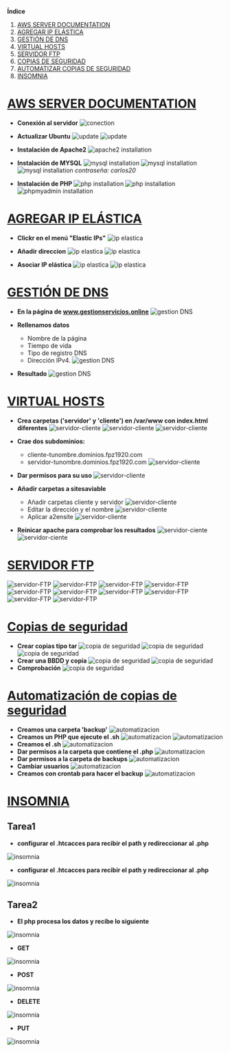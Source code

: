 **Índice**   
1. [AWS SERVER DOCUMENTATION](#id1)
2. [AGREGAR IP ELÁSTICA](#id2)
3. [GESTIÓN DE DNS](#id3)
4. [VIRTUAL HOSTS](#id4)
5. [SERVIDOR FTP](#id5)
6. [COPIAS DE SEGURIDAD](#id6)
7. [AUTOMATIZAR COPIAS DE SEGURIDAD](#id7)
8. [INSOMNIA](#id8)

# <u>AWS SERVER DOCUMENTATION</u><a name="id1"></a>

* **Conexión al servidor**
![conection](img/conection-to-server.PNG)

* **Actualizar Ubuntu**
![update](img/update-ubuntu-1.PNG)
![update](img/update-ubuntu-2.PNG)

* **Instalación de Apache2**
![apache2 installation](img/apache2-installation.PNG)

* **Instalación de MYSQL**
![mysql installation](img/mysql-installation.PNG)
![mysql installation](img/mysql-secure.PNG)
![mysql installation](img/mysql-secure-ajustes.PNG)
*contraseña: carlos20*

* **Instalación de PHP**
![php installation](img/php-installation.PNG)
![php installation](img/mysql-restart-apache2.PNG)
![phpmyadmin installation](img/phpmyadmin-instalation.PNG)


# <u>AGREGAR IP ELÁSTICA</u><a name="id2"></a>

* **Clickr en el menú "Elastic IPs"**
![ip elastica](img/menu.PNG)

* **Añadir direccion**
![ip elastica](img/allocate-ip.PNG)
![ip elastica](img/allocated-ip.PNG)

* **Asociar IP elástica**
![ip elastica](img/asociar-ip.PNG)
![ip elastica](img/ip-asociada.PNG)

# <u>GESTIÓN DE DNS</u><a name="id3"></a>

* **En la página de www.gestionservicios.online**
![gestion DNS](img/regsitros.PNG)
* **Rellenamos datos**
    * Nombre de la página
    * Tiempo de vida
    * Tipo de registro DNS
    * Dirección IPv4.
![gestion DNS](img/form-dns.PNG)

* **Resultado**
![gestion DNS](img/dns-funciona.PNG)

# <u>VIRTUAL HOSTS</u><a name="id4"></a>

* **Crea carpetas ('servidor' y 'cliente') en /var/www con index.html diferentes**
![servidor-cliente](img/servidor-cliente.PNG)
![servidor-cliente](img/servidor-cliente-servidorhtml.PNG)
![servidor-cliente](img/servidor-cliente-clientehtml.PNG)

* **Crae dos subdominios:**
    * cliente-tunombre.dominios.fpz1920.<i></i>com
    * servidor-tunombre.dominios.fpz1920.<i></i>com
![servidor-cliente](img/servidor-cliente-dns.PNG)

* **Dar permisos para su uso**
![servidor-cliente](img/servidor-cliente-permisos.PNG)

* **Añadir carpetas a sitesaviable**
    * Añadir carpetas cliente y servidor
![servidor-cliente](img/servidor-cliente-sites.PNG)
    * Editar la dirección y el nombre
![servidor-cliente](img/servidor-cliente-host.PNG)
    * Aplicar a2ensite
![servidor-cliente](img/servidor-cliente-a2ensite.PNG)

* **Reinicar apache para comprobar los resultados**
![servidor-ciente](img/servidor-cliente-restart.PNG)
![servidor-ciente](img/servidor-cliente-resultado1.PNG)

# <u>SERVIDOR FTP</u><a name="id5"></a>
![servidor-FTP](img/t5.PNG)
![servidor-FTP](img/t5-edit.PNG)
![servidor-FTP](img/t5-añadir.PNG)
![servidor-FTP](img/t5-add-users.PNG)
![servidor-FTP](img/t5-vsftpd.PNG)
![servidor-FTP](img/t5-vsftpd-edit.PNG)
![servidor-FTP](img/t5-nano.PNG)
![servidor-FTP](img/t5-restart.PNG)
![servidor-FTP](img/t5-users.PNG)
![servidor-FTP](img/t5-end.PNG)

# <u>Copias de seguridad</u><a name="id6"></a>
* **Crear copias tipo tar**
![copia de seguridad](img/cs.PNG)
![copia de seguridad](img/cs-1.PNG)
![copia de seguridad](img/cs-tar-resul.PNG)
* **Crear una BBDD y copia**
![copia de seguridad](img/cs-bbdd.PNG)
![copia de seguridad](img/cs-bbdd-copia.PNG)
* **Comprobación**
![copia de seguridad](img/cs-resul-final.PNG)

# <u>Automatización de copias de seguridad</u><a name="id7"></a>
* **Creamos una carpeta 'backup'**
![automatizacion](img/auto-carp.PNG)
* **Creamos un PHP que ejecute el .sh**
![automatizacion](img/auto-sh.PNG)
![automatizacion](img/auto-php.PNG)
* **Creamos el .sh**
![automatizacion](img/auto-script.PNG)
* **Dar permisos a la carpeta que contiene el .php**
![automatizacion](img/auto-perm.PNG)
* **Dar permisos a la carpeta de backups**
![automatizacion](img/backup-perm.PNG)
* **Cambiar usuarios**
![automatizacion](img/camb-usu.PNG)
* **Creamos con crontab para hacer el backup**
![automatizacion](img/cron.PNG)

# <u>INSOMNIA</u><a name="id8"></a>
## Tarea1
* **configurar el .htcacces para recibir el path y redireccionar al .php**

![insomnia](img/htcacces.PNG)

* **configurar el .htcacces para recibir el path y redireccionar al .php**

![insomnia](img/php.PNG)

## Tarea2
* **El php procesa los datos y recibe lo siguiente**

![insomnia](img/php_file.PNG)

* **GET**

![insomnia](img/get.PNG)

* **POST**

![insomnia](img/post.PNG)

* **DELETE**

![insomnia](img/delete.PNG)

* **PUT**

![insomnia](img/put.PNG)